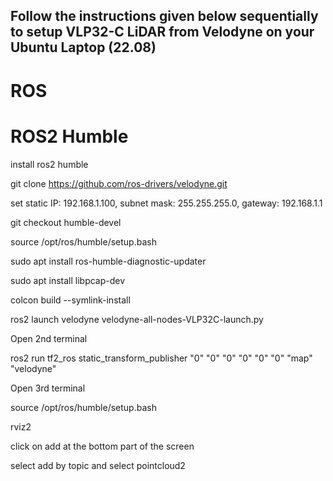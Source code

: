 ## Follow the instructions given below sequentially to setup VLP32-C LiDAR from Velodyne on your Ubuntu Laptop (22.08)

# ROS

# ROS2 Humble

install ros2 humble 

git clone https://github.com/ros-drivers/velodyne.git

set static IP: 192.168.1.100, subnet mask: 255.255.255.0, gateway: 192.168.1.1

git checkout humble-devel

source /opt/ros/humble/setup.bash

sudo apt install ros-humble-diagnostic-updater

sudo apt install libpcap-dev

colcon build --symlink-install

ros2 launch velodyne velodyne-all-nodes-VLP32C-launch.py

Open 2nd terminal

ros2 run tf2_ros static_transform_publisher "0" "0" "0" "0" "0" "0" "map" "velodyne"

Open 3rd terminal

source /opt/ros/humble/setup.bash

rviz2

click on add at the bottom part of the screen

select add by topic and select pointcloud2
